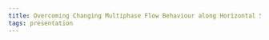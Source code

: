 ```yaml
---
title: Overcoming Changing Multiphase Flow Behaviour along Horizontal Sections
tags: presentation 
---
```

